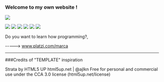 ### Welcome to my own website !

![](https://simonpatino.github.io/images/cohete.png)

![](https://img.shields.io/github/stars/simonpatino/simonpatino.github.io) ![](https://img.shields.io/github/forks/simonpatino/simonpatino.github.io) ![](https://img.shields.io/github/tag/simonpatino/simonpatino.github.io) ![](https://img.shields.io/github/release/simonpatino/simonpatino.github.io) ![](https://img.shields.io/github/issues/simonpatino/simonpatino.github.io) ![](https://img.shields.io/bower/v/editor.md.svg)




Do you want to learn how programming?,

----->  www.platzi.com/marca


***

###Credits of  "TEMPLATE" inspiration 
 
Strata by HTML5 UP
html5up.net | @ajlkn
Free for personal and commercial use under the CCA 3.0 license (html5up.net/license)



